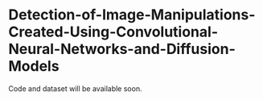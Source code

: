 # Detection-of-Image-Manipulations-Created-Using-Convolutional-Neural-Networks-and-Diffusion-Models
Code and dataset will be available soon.
